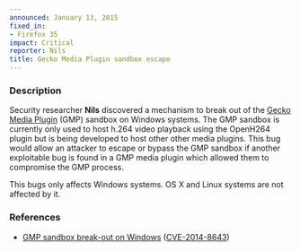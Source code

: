 ```yaml
---
announced: January 13, 2015
fixed_in:
- Firefox 35
impact: Critical
reporter: Nils
title: Gecko Media Plugin sandbox escape
---
```


<h3>Description</h3>

<p>Security researcher <strong>Nils</strong> discovered a mechanism to break out
of the <a href="https://wiki.mozilla.org/GeckoMediaPlugins">Gecko Media
Plugin</a> (GMP) sandbox on Windows systems. The GMP sandbox is currently only
used to host h.264 video playback using the OpenH264 plugin but is being
developed to host other other media plugins. This bug would allow an attacker to
escape or bypass the GMP sandbox if another exploitable bug is found in a GMP
media plugin which allowed them to compromise the GMP process.
</p>

<p class="note">This bugs only affects Windows systems. OS X and Linux systems
are not affected by it.</p>

<h3>References</h3>

<ul>
  <li><a href="https://bugzilla.mozilla.org/show_bug.cgi?id=1117140">
       GMP sandbox break-out on Windows</a>
(<a href="http://cve.mitre.org/cgi-bin/cvename.cgi?name=CVE-2014-8643"
class="ex-ref">CVE-2014-8643</a>)</li>
</ul>



